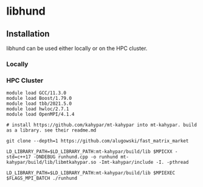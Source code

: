# libhund

## Installation

libhund can be used either locally or on the HPC cluster.

### Locally

### HPC Cluster

```
module load GCC/11.3.0
module load Boost/1.79.0
module load tbb/2021.5.0
module load hwloc/2.7.1
module load OpenMPI/4.1.4

# install https://github.com/kahypar/mt-kahypar into mt-kahypar. build as a library. see their readme.md

git clone --depth=1 https://github.com/alugowski/fast_matrix_market

LD_LIBRARY_PATH=$LD_LIBRARY_PATH:mt-kahypar/build/lib $MPICXX -std=c++17 -DNDEBUG runhund.cpp -o runhund mt-kahypar/build/lib/libmtkahypar.so -Imt-kahypar/include -I. -pthread

LD_LIBRARY_PATH=$LD_LIBRARY_PATH:mt-kahypar/build/lib $MPIEXEC $FLAGS_MPI_BATCH ./runhund
```